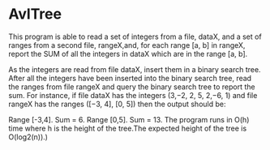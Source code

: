 # AvlTree

This program is able to read a set of integers from a file, dataX, and a set of ranges from a second file, rangeX,and, for each range [a, b] in rangeX, report the SUM of all the integers in dataX which are in the range [a, b].


As the integers are read from file dataX, insert them in a binary search tree. After all the integers have been inserted into the binary search tree, read the ranges from file rangeX and query the binary search tree to report the sum. For instance, if file dataX has the integers (3,−2, 2, 5, 2,−6, 1) and file rangeX has the ranges ([−3, 4], [0, 5]) then the output should be:


Range [-3,4]. Sum = 6.
Range [0,5]. Sum = 13.
The program runs in O(h) time where h is the height of the tree.The expected height of the tree is O(log2(n)).)
